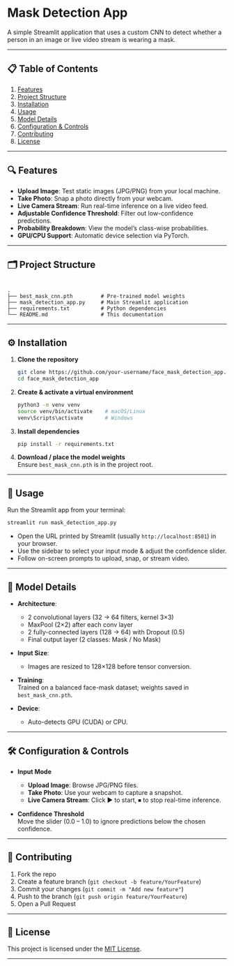 
# Mask Detection App

A simple Streamlit application that uses a custom CNN to detect whether a person in an image or live video stream is wearing a mask.

---

## 📋 Table of Contents

1. [Features](#features)  
2. [Project Structure](#project-structure)  
3. [Installation](#installation)  
4. [Usage](#usage)  
5. [Model Details](#model-details)  
6. [Configuration & Controls](#configuration--controls)  
7. [Contributing](#contributing)  
8. [License](#license)  

---

## 🔍 Features

- **Upload Image**: Test static images (JPG/PNG) from your local machine.  
- **Take Photo**: Snap a photo directly from your webcam.  
- **Live Camera Stream**: Run real-time inference on a live video feed.  
- **Adjustable Confidence Threshold**: Filter out low-confidence predictions.  
- **Probability Breakdown**: View the model’s class-wise probabilities.  
- **GPU/CPU Support**: Automatic device selection via PyTorch.

---

## 🗂 Project Structure

```

.
├── best_mask_cnn.pth         # Pre-trained model weights
├── mask_detection_app.py     # Main Streamlit application
├── requirements.txt          # Python dependencies
└── README.md                 # This documentation

```

---

## ⚙️ Installation

1. **Clone the repository**  

   ```bash
   git clone https://github.com/your-username/face_mask_detection_app.git
   cd face_mask_detection_app
   ```

2. **Create & activate a virtual environment**  

   ```bash
   python3 -m venv venv
   source venv/bin/activate    # macOS/Linux
   venv\Scripts\activate       # Windows
   ```

3. **Install dependencies**  

   ```bash
   pip install -r requirements.txt
   ```

4. **Download / place the model weights**  
   Ensure `best_mask_cnn.pth` is in the project root.

---

## 🚀 Usage

Run the Streamlit app from your terminal:

```bash
streamlit run mask_detection_app.py
```

- Open the URL printed by Streamlit (usually `http://localhost:8501`) in your browser.  
- Use the sidebar to select your input mode & adjust the confidence slider.  
- Follow on-screen prompts to upload, snap, or stream video.

---

## 🧠 Model Details

- **Architecture**:  
  - 2 convolutional layers (32 → 64 filters, kernel 3×3)  
  - MaxPool (2×2) after each conv layer  
  - 2 fully-connected layers (128 → 64) with Dropout (0.5)  
  - Final output layer (2 classes: Mask / No Mask)

- **Input Size**:  
  - Images are resized to 128×128 before tensor conversion.

- **Training**:  
  Trained on a balanced face-mask dataset; weights saved in `best_mask_cnn.pth`.

- **Device**:  
  - Auto-detects GPU (CUDA) or CPU.

---

## 🛠 Configuration & Controls

- **Input Mode**  
  - **Upload Image**: Browse JPG/PNG files.  
  - **Take Photo**: Use your webcam to capture a snapshot.  
  - **Live Camera Stream**: Click ▶️ to start, ⏹ to stop real-time inference.

- **Confidence Threshold**  
  Move the slider (0.0 – 1.0) to ignore predictions below the chosen confidence.

---

## 🤝 Contributing

1. Fork the repo  
2. Create a feature branch (`git checkout -b feature/YourFeature`)  
3. Commit your changes (`git commit -m "Add new feature"`)  
4. Push to the branch (`git push origin feature/YourFeature`)  
5. Open a Pull Request

---

## 📄 License

This project is licensed under the [MIT License](LICENSE).

---
